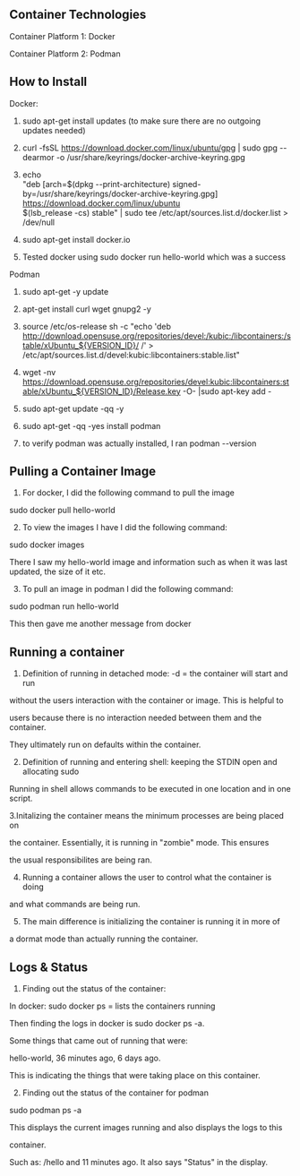 ## Container Technologies 

Container Platform 1: Docker

Container Platform 2: Podman 

## How to Install 

Docker: 

1. sudo apt-get install updates (to make sure there are no outgoing updates needed)

2. curl -fsSL https://download.docker.com/linux/ubuntu/gpg | sudo gpg --dearmor -o /usr/share/keyrings/docker-archive-keyring.gpg

3. echo \
  "deb [arch=$(dpkg --print-architecture) signed-by=/usr/share/keyrings/docker-archive-keyring.gpg] https://download.docker.com/linux/ubuntu \
  $(lsb_release -cs) stable" | sudo tee /etc/apt/sources.list.d/docker.list > /dev/null

4. sudo apt-get install docker.io 

5. Tested docker using sudo docker run hello-world which was a success 

Podman 

1. sudo apt-get -y update

2. apt-get install curl wget gnupg2 -y

3. source /etc/os-release
sh -c "echo 'deb http://download.opensuse.org/repositories/devel:/kubic:/libcontainers:/stable/xUbuntu_${VERSION_ID}/ /' > /etc/apt/sources.list.d/devel:kubic:libcontainers:stable.list"

4. wget -nv https://download.opensuse.org/repositories/devel:kubic:libcontainers:stable/xUbuntu_${VERSION_ID}/Release.key -O- |sudo apt-key add -

5. sudo apt-get update -qq -y

6. sudo apt-get -qq -yes install podman 

7. to verify podman was actually installed, I ran podman --version

## Pulling a Container Image

1. For docker, I did the following command to pull the image 

sudo docker pull hello-world

2. To view the images I have I did the following command: 

sudo docker images 

There I saw my hello-world image and information such as when it was last updated, the size of it etc. 

3. To pull an image in podman I did the following command: 

sudo podman run hello-world 

This then gave me another message from docker 


## Running a container 

1. Definition of running in detached mode: -d = the container will start and run

without the users interaction with the container or image. This is helpful to 

users because there is no interaction needed between them and the container. 

They ultimately run on defaults within the container. 

2. Definition of running and entering shell: keeping the STDIN open and allocating sudo 

Running in shell allows commands to be executed in one location and in one script. 


3.Initalizing the container means the minimum processes are being placed on 

the container. Essentially, it is running in "zombie" mode. This ensures

the usual responsibilites are being ran. 

4. Running a container allows the user to control what the container is doing 

and what commands are being run. 

5. The main difference is initializing the container is running it in more of

a dormat mode than actually running the container.

## Logs & Status 

1. Finding out the status of the container: 

In docker: sudo docker ps = lists the containers running 

Then finding the logs in docker is sudo docker ps -a. 

Some things that came out of running that were: 

hello-world, 36 minutes ago, 6 days ago. 

This is indicating the things that were taking place on this container. 

2. Finding out the status of the container for podman

sudo podman ps -a 

This displays the current images running and also displays the logs to this 

container. 

Such as: /hello and 11 minutes ago. It also says "Status" in the display.   
